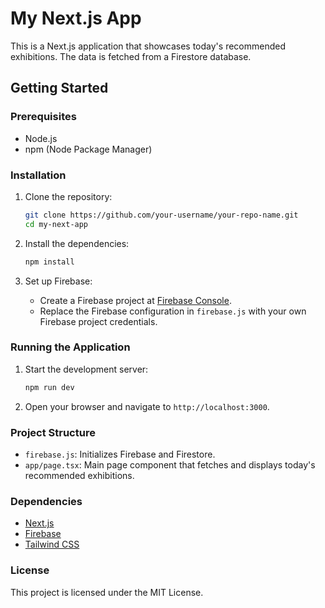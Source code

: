 # My Next.js App

This is a Next.js application that showcases today's recommended exhibitions. The data is fetched from a Firestore database.

## Getting Started

### Prerequisites

- Node.js
- npm (Node Package Manager)

### Installation

1. Clone the repository:
   ```sh
   git clone https://github.com/your-username/your-repo-name.git
   cd my-next-app
   ```

2. Install the dependencies:
   ```sh
   npm install
   ```

3. Set up Firebase:
   - Create a Firebase project at [Firebase Console](https://console.firebase.google.com/).
   - Replace the Firebase configuration in `firebase.js` with your own Firebase project credentials.

### Running the Application

1. Start the development server:
   ```sh
   npm run dev
   ```

2. Open your browser and navigate to `http://localhost:3000`.

### Project Structure

- `firebase.js`: Initializes Firebase and Firestore.
- `app/page.tsx`: Main page component that fetches and displays today's recommended exhibitions.

### Dependencies

- [Next.js](https://nextjs.org/)
- [Firebase](https://firebase.google.com/)
- [Tailwind CSS](https://tailwindcss.com/)

### License

This project is licensed under the MIT License.

